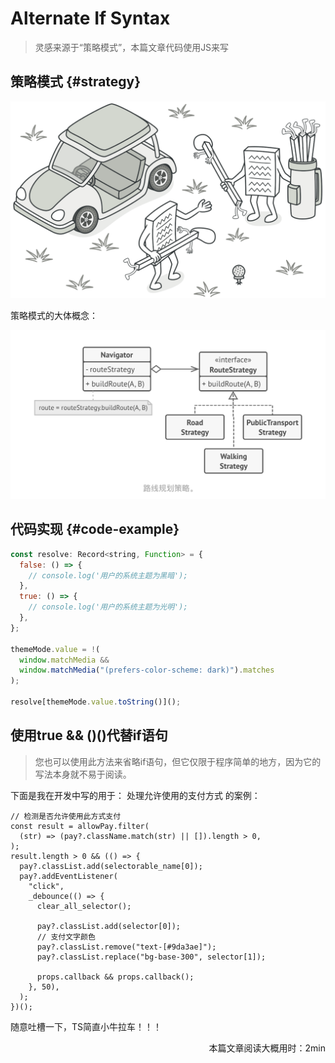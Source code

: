 # Alternate If Syntax

> 灵感来源于“策略模式”，本篇文章代码使用JS来写

## 策略模式 {#strategy}

<p>
    <img src="./strategy-2x.png" alt="strategy-2x" width="600" />
</p>

策略模式的大体概念：

<p>
    <img src="./route-strategy.png" alt="route-strategy" width="600" />
</p>

## 代码实现 {#code-example}

```js
const resolve: Record<string, Function> = {
  false: () => {
    // console.log('用户的系统主题为黑暗');
  },
  true: () => {
    // console.log('用户的系统主题为光明');
  },
};

themeMode.value = !(
  window.matchMedia &&
  window.matchMedia("(prefers-color-scheme: dark)").matches
);

resolve[themeMode.value.toString()]();
```

## 使用true && ()()代替if语句

> 您也可以使用此方法来省略if语句，但它仅限于程序简单的地方，因为它的写法本身就不易于阅读。

下面是我在开发中写的用于： 处理允许使用的支付方式 的案例：

```js{5,20}
// 检测是否允许使用此方式支付
const result = allowPay.filter(
  (str) => (pay?.className.match(str) || []).length > 0,
);
result.length > 0 && (() => {
  pay?.classList.add(selectorable_name[0]);
  pay?.addEventListener(
    "click",
    _debounce(() => {
      clear_all_selector();

      pay?.classList.add(selector[0]);
      // 支付文字颜色
      pay?.classList.remove("text-[#9da3ae]");
      pay?.classList.replace("bg-base-300", selector[1]);

      props.callback && props.callback();
    }, 50),
  );
})();
```

随意吐槽一下，TS简直小牛拉车！！！

<p align="right">本篇文章阅读大概用时：2min</p>
